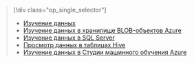 > [!div class="op_single_selector"]
> * [Изучение данных](../articles/machine-learning/team-data-science-process/explore-data.md)
> * [Изучение данных в хранилище BLOB-объектов Azure](../articles/machine-learning/team-data-science-process/explore-data-blob.md)
> * [Изучение данных в SQL Server](../articles/machine-learning/team-data-science-process/explore-data-sql-server.md)
> * [Просмотр данных в таблицах Hive](../articles/machine-learning/team-data-science-process/explore-data-hive-tables.md)
> * [Изучение данных в Студии машинного обучения Azure](https://azure.microsoft.com/documentation/videos/preprocessing-data-in-azure-ml-studio/)
> 
> 

